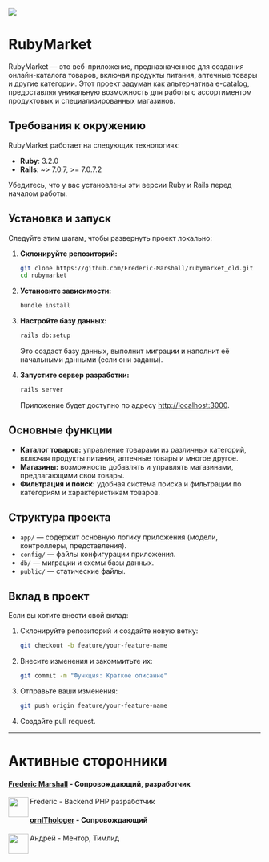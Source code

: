 <p>
  <img src="app/assets/images/Logo.png" />
</p>

# RubyMarket

RubyMarket — это веб-приложение, предназначенное для создания онлайн-каталога товаров, включая продукты питания, аптечные товары и другие категории. Этот проект задуман как альтернатива e-catalog, предоставляя уникальную возможность для работы с ассортиментом продуктовых и специализированных магазинов.

## Требования к окружению

RubyMarket работает на следующих технологиях:

- **Ruby**: 3.2.0
- **Rails**: ~> 7.0.7, >= 7.0.7.2

Убедитесь, что у вас установлены эти версии Ruby и Rails перед началом работы.

## Установка и запуск

Следуйте этим шагам, чтобы развернуть проект локально:

1. **Склонируйте репозиторий:**
   ```bash
   git clone https://github.com/Frederic-Marshall/rubymarket_old.git
   cd rubymarket
   ```

2. **Установите зависимости:**
   ```bash
   bundle install
   ```

3. **Настройте базу данных:**
   ```bash
   rails db:setup
   ```
   Это создаст базу данных, выполнит миграции и наполнит её начальными данными (если они заданы).

4. **Запустите сервер разработки:**
   ```bash
   rails server
   ```
   Приложение будет доступно по адресу [http://localhost:3000](http://localhost:3000).

## Основные функции

- **Каталог товаров:** управление товарами из различных категорий, включая продукты питания, аптечные товары и многое другое.
- **Магазины:** возможность добавлять и управлять магазинами, предлагающими свои товары.
- **Фильтрация и поиск:** удобная система поиска и фильтрации по категориям и характеристикам товаров.

## Структура проекта

- `app/` — содержит основную логику приложения (модели, контроллеры, представления).
- `config/` — файлы конфигурации приложения.
- `db/` — миграции и схемы базы данных.
- `public/` — статические файлы.

## Вклад в проект

Если вы хотите внести свой вклад:

1. Склонируйте репозиторий и создайте новую ветку:
   ```bash
   git checkout -b feature/your-feature-name
   ```

2. Внесите изменения и закоммитьте их:
   ```bash
   git commit -m "Функция: Краткое описание"
   ```

3. Отправьте ваши изменения:
   ```bash
   git push origin feature/your-feature-name
   ```

4. Создайте pull request.

---

# Активные сторонники

#### [Frederic Marshall](https://github.com/Frederic-Marshall) - Сопровождающий, разработчик

<img align="left" width="40" height="40" src="https://avatars.githubusercontent.com/u/114493023?v=4">

Frederic - Backend PHP разработчик

#### [ornIThologer](https://github.com/ornIThologer) - Сопровождающий

<img align="left" width="40" height="40" src="https://avatars.githubusercontent.com/u/7103414?v=4">

Андрей - Ментор, Тимлид
